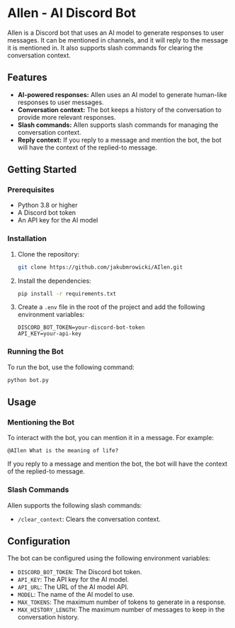 # AIlen - AI Discord Bot

AIlen is a Discord bot that uses an AI model to generate responses to user messages. It can be mentioned in channels, and it will reply to the message it is mentioned in. It also supports slash commands for clearing the conversation context.

## Features

- **AI-powered responses:** AIlen uses an AI model to generate human-like responses to user messages.
- **Conversation context:** The bot keeps a history of the conversation to provide more relevant responses.
- **Slash commands:** AIlen supports slash commands for managing the conversation context.
- **Reply context:** If you reply to a message and mention the bot, the bot will have the context of the replied-to message.

## Getting Started

### Prerequisites

- Python 3.8 or higher
- A Discord bot token
- An API key for the AI model

### Installation

1.  Clone the repository:
    ```bash
    git clone https://github.com/jakubmrowicki/AIlen.git
    ```
2.  Install the dependencies:
    ```bash
    pip install -r requirements.txt
    ```
3.  Create a `.env` file in the root of the project and add the following environment variables:
    ```
    DISCORD_BOT_TOKEN=your-discord-bot-token
    API_KEY=your-api-key
    ```

### Running the Bot

To run the bot, use the following command:

```bash
python bot.py
```

## Usage

### Mentioning the Bot

To interact with the bot, you can mention it in a message. For example:

`@AIlen What is the meaning of life?`

If you reply to a message and mention the bot, the bot will have the context of the replied-to message.

### Slash Commands

AIlen supports the following slash commands:

- `/clear_context`: Clears the conversation context.

## Configuration

The bot can be configured using the following environment variables:

- `DISCORD_BOT_TOKEN`: The Discord bot token.
- `API_KEY`: The API key for the AI model.
- `API_URL`: The URL of the AI model API.
- `MODEL`: The name of the AI model to use.
- `MAX_TOKENS`: The maximum number of tokens to generate in a response.
- `MAX_HISTORY_LENGTH`: The maximum number of messages to keep in the conversation history.
